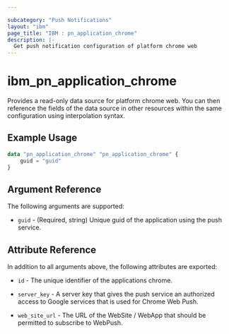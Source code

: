 ```yaml
---

subcategory: "Push Notifications"
layout: "ibm"
page_title: "IBM : pn_application_chrome"
description: |-
  Get push notification configuration of platform chrome web
---
```


# ibm_pn_application_chrome

Provides a read-only data source for platform chrome web. You can then reference the fields of the data source in other resources within the same configuration using interpolation syntax.

## Example Usage

```terraform
data "pn_application_chrome" "pn_application_chrome" {
	guid = "guid"
}
```

## Argument Reference

The following arguments are supported:

- `guid` - (Required, string) Unique guid of the application using the push service.

## Attribute Reference

In addition to all arguments above, the following attributes are exported:

- `id` - The unique identifier of the applications chrome.
- `server_key` - A server key that gives the push service an authorized access to Google services that is used for Chrome Web Push.

- `web_site_url` - The URL of the WebSite / WebApp that should be permitted to subscribe to WebPush.
